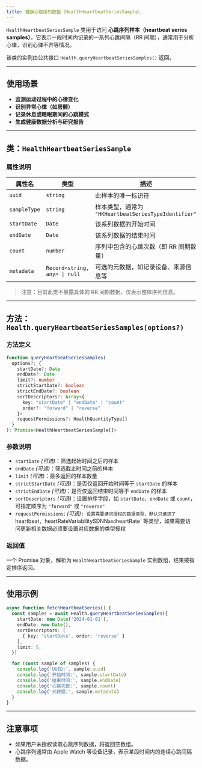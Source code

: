 ```yaml
---
title: 健康心跳序列数据（HealthHeartbeatSeriesSample）
---
```

`HealthHeartbeatSeriesSample` 类用于访问 **心跳序列样本（heartbeat series samples）**，它表示一段时间内记录的一系列心跳间隔（RR 间期），通常用于分析心律，识别心律不齐等情况。

该类的实例由公共接口 `Health.queryHeartbeatSeriesSamples()` 返回。

---

## 使用场景

* **监测运动过程中的心律变化**
* **识别异常心律（如房颤）**
* **记录休息或睡眠期间的心跳模式**
* **生成健康数据分析与研究报告**

---

## 类：`HealthHeartbeatSeriesSample`

### 属性说明

| 属性名          | 类型                            | 描述                                           |
| ------------ | ----------------------------- | -------------------------------------------- |
| `uuid`       | `string`                      | 此样本的唯一标识符                                    |
| `sampleType` | `string`                      | 样本类型，通常为 `"HKHeartbeatSeriesTypeIdentifier"` |
| `startDate`  | `Date`                        | 该系列数据的开始时间                                   |
| `endDate`    | `Date`                        | 该系列数据的结束时间                                   |
| `count`      | `number`                      | 序列中包含的心跳次数（即 RR 间期数量）                        |
| `metadata`   | `Record<string, any> \| null` | 可选的元数据，如记录设备、来源信息等                           |

> 注意：目前此类不暴露具体的 RR 间期数据，仅表示整体序列信息。

---

## 方法：`Health.queryHeartbeatSeriesSamples(options?)`

### 方法定义

```ts
function queryHeartbeatSeriesSamples(
  options?: {
    startDate?: Date
    endDate?: Date
    limit?: number
    strictStartDate?: boolean
    strictEndDate?: boolean
    sortDescriptors?: Array<{
      key: "startDate" | "endDate" | "count"
      order?: "forward" | "reverse"
    }>
    requestPermissions?: HealthQuantityType[]
  }
): Promise<HealthHeartbeatSeriesSample[]>
```

### 参数说明

* `startDate` *(可选)*：筛选起始时间之后的样本
* `endDate` *(可选)*：筛选截止时间之前的样本
* `limit` *(可选)*：最多返回的样本数量
* `strictStartDate` *(可选)*：是否仅返回开始时间等于 `startDate` 的样本
* `strictEndDate` *(可选)*：是否仅返回结束时间等于 `endDate` 的样本
* `sortDescriptors` *(可选)*：设置排序字段，如 `startDate`、`endDate` 或 `count`，可指定顺序为 `"forward"` 或 `"reverse"`
* `requestPermissions`: *(可选)*`: 设置需要请求授权的数据类型，默认只请求了 `heartbeat`, `heartRateVariabilitySDNN` and `heartRate` 等类型，如果需要访问更新相关数据必须要设置对应数据的类型授权

### 返回值

一个 Promise 对象，解析为 `HealthHeartbeatSeriesSample` 实例数组，结果按指定排序返回。

---

## 使用示例

```ts
async function fetchHeartbeatSeries() {
  const samples = await Health.queryHeartbeatSeriesSamples({
    startDate: new Date('2024-01-01'),
    endDate: new Date(),
    sortDescriptors: [
      { key: 'startDate', order: 'reverse' }
    ],
    limit: 5,
  })

  for (const sample of samples) {
    console.log('UUID:', sample.uuid)
    console.log('开始时间:', sample.startDate)
    console.log('结束时间:', sample.endDate)
    console.log('心跳次数:', sample.count)
    console.log('元数据:', sample.metadata)
  }
}
```

---

## 注意事项

* 如果用户未授权读取心跳序列数据，将返回空数组。
* 心跳序列通常由 Apple Watch 等设备记录，表示某段时间内的连续心跳间隔数据。